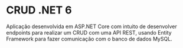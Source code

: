 # CRUD .NET 6

Aplicação desenvolvida em ASP.NET Core com intuito de desenvolver endpoints para realizar um CRUD com uma API REST, usando Entity Framework para fazer comunicação com o banco de dados MySQL.
